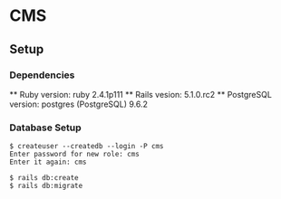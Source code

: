 # CMS

## Setup

### Dependencies

** Ruby version: ruby 2.4.1p111
** Rails vesion: 5.1.0.rc2
** PostgreSQL version: postgres (PostgreSQL) 9.6.2

### Database Setup

```
$ createuser --createdb --login -P cms
Enter password for new role: cms
Enter it again: cms

$ rails db:create
$ rails db:migrate
```
